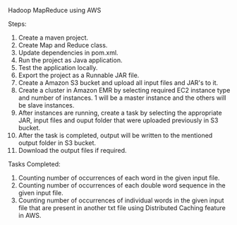 Hadoop MapReduce using AWS

Steps:
1. Create a maven project.
2. Create Map and Reduce class.
3. Update dependencies in pom.xml.
4. Run the project as Java application.
5. Test the application locally.
6. Export the project as a Runnable JAR file.
7. Create a Amazon S3 bucket and upload all input files and JAR's to it.
8. Create a cluster in Amazon EMR by selecting required EC2 instance type and number of instances. 1 will be a master instance and the others will be slave instances.
9. After instances are running, create a task by selecting the appropriate JAR, input files and ouput folder that were uploaded previously in S3 bucket.
10. After the task is completed, output will be written to the mentioned output folder in S3 bucket.
11. Download the output files if required.

Tasks Completed:
1. Counting number of occurrences of each word in the given input file.
2. Counting number of occurrences of each double word sequence in the given input file.
3. Counting number of occurrences of individual words in the given input file that are present in another txt file using Distributed Caching feature in AWS.
